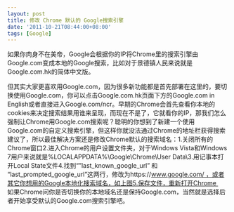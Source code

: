 ```yaml
---
layout: post
title: 修改 Chrome 默认的 Google搜索引擎
date: '2011-10-21T08:44:00+08:00'
tags: [Google]
---
```



如果你肉身不在美帝，Google会根据你的IP将Chrome里的搜索引擎由Google.com变成本地的Google搜索，比如对于景德镇人民来说就是Google.com.hk的简体中文版。

但其实大家更喜欢用Google.com，因为很多新功能都是首先部署在这里的，要切换使用Google.com，你可以点击Google.com.hk页面下方的Google.com in English或者直接进入Google.com/ncr。早期的Chrome会首先查看你本地的cookies来决定搜索结果用谁来呈现，而现在不是了，它就看你的IP，那我们怎么强制让Chrome用Google.com搜索呢？聪明的你想到了新建一个使用Google.com的自定义搜索引擎，但这样你就没法通过Chrome的地址栏获得搜索建议了，所以最佳解决方案还是修改Chrome默认的搜索域名：1.关闭所有的Chrome窗口2.进入Chrome的用户设置文件夹，对于Windows Vista和Windows 7用户来说就是%LOCALAPPDATA%\Google\Chrome\User Data\3.用记事本打开Local State文件4.找到“”last_known_google_url” 和 “last_prompted_google_url”这两行，修改为https://www.google.com/ ，或者其它你想用的Google本地化搜索域名，如上图5.保存文件，重新打开Chrome    如果Chrome问你是否切换你的本地域名还是保持Google.com，当然就是选择后者开始享受默认的Google.com搜索引擎吧。
